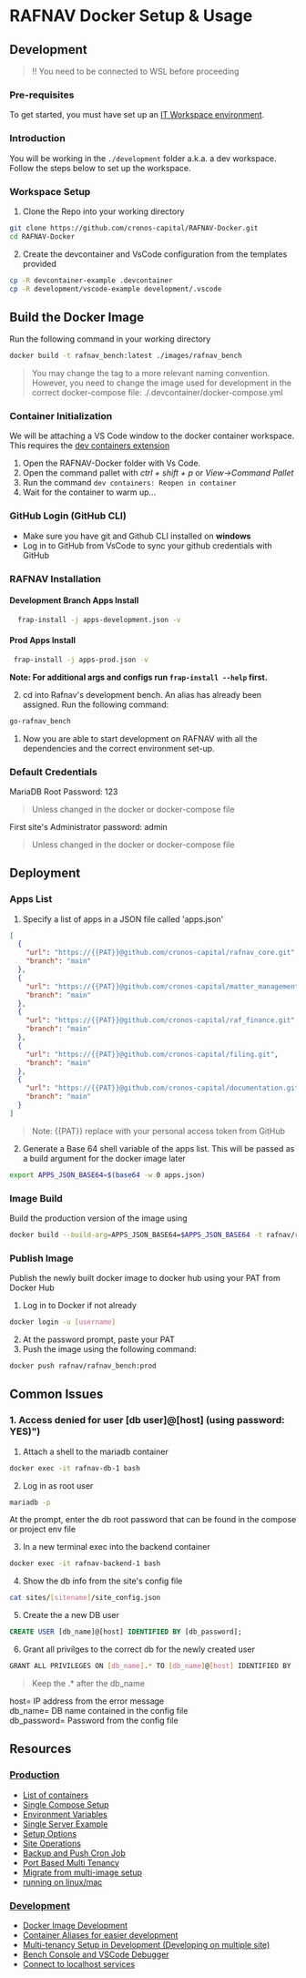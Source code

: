# RAFNAV Docker Setup & Usage

## Development

> !! You need to be connected to WSL before proceeding

### Pre-requisites

To get started, you must have set up an [IT Workspace environment](https://steed-finance.atlassian.net/wiki/x/CQCQBg).

### Introduction

You will be working in the ```./development``` folder a.k.a. a dev workspace. Follow the steps below to set up the workspace.

### Workspace Setup

1. Clone the Repo into your working directory

```sh
git clone https://github.com/cronos-capital/RAFNAV-Docker.git
cd RAFNAV-Docker
```

2. Create the devcontainer and VsCode configuration from the templates provided

```sh
cp -R devcontainer-example .devcontainer
cp -R development/vscode-example development/.vscode
```

## Build the Docker Image

Run the following command in your working directory

```sh
docker build -t rafnav_bench:latest ./images/rafnav_bench
```

> You may change the tag to a more relevant naming convention. However, you need to change the image used for development in the correct docker-compose file: ./.devcontainer/docker-compose.yml

### Container Initialization

We will be attaching a VS Code window to the docker container workspace. This requires the [dev containers extension](https://marketplace.visualstudio.com/items?itemName=ms-vscode-remote.remote-containers)

1. Open the RAFNAV-Docker folder with Vs Code.
2. Open the command pallet with *ctrl + shift + p*  or  *View->Command Pallet*
3. Run the command ```dev containers: Reopen in container```
4. Wait for the container to warm up...

### GitHub Login (GitHub CLI)

- Make sure you have git and Github CLI installed on **windows**
- Log in to GitHub from VsCode to sync your github credentials with GitHub

### RAFNAV Installation

#### Development Branch Apps Install

```sh
  frap-install -j apps-development.json -v
```

#### Prod Apps Install

 ```sh
  frap-install -j apps-prod.json -v
  ```

**Note: For additional args and configs run ```frap-install --help``` first.**

2. cd into Rafnav's development bench. An alias has already been assigned. Run the following command:

```sh
go-rafnav_bench
```

1. Now you are able to start development on RAFNAV with all the dependencies and the correct environment set-up.

### Default Credentials

MariaDB Root Password: 123
> Unless changed in the docker or docker-compose file

First site's Administrator password: admin

> Unless changed in the docker or docker-compose file

## Deployment

### Apps List

1. Specify a list of apps in a JSON file called 'apps.json'

```json
[
  {
    "url": "https://{{PAT}}@github.com/cronos-capital/rafnav_core.git",
    "branch": "main"
  },
  {
    "url": "https://{{PAT}}@github.com/cronos-capital/matter_management.git",
    "branch": "main"
  },
  {
    "url": "https://{{PAT}}@github.com/cronos-capital/raf_finance.git",
    "branch": "main"
  },
  {
    "url": "https://{{PAT}}@github.com/cronos-capital/filing.git",
    "branch": "main"
  },
  {
    "url": "https://{{PAT}}@github.com/cronos-capital/documentation.git",
    "branch": "main"
  }
]
```

>Note: {{PAT}} replace with your personal access token from GitHub

2. Generate a Base 64 shell variable of the apps list. This will be passed as a build argument for the docker image later

```sh
export APPS_JSON_BASE64=$(base64 -w 0 apps.json)
```

### Image Build

Build the production version of the image using

```sh
docker build --build-arg=APPS_JSON_BASE64=$APPS_JSON_BASE64 -t rafnav/rafnav_bench:prod --file=images/production/Containerfile .
```

### Publish Image

Publish the newly built docker image to docker hub using your PAT from Docker Hub

1. Log in to Docker if not already

```sh
docker login -u [username]
```

2. At the password prompt, paste your PAT
3. Push the image using the following command:

```sh
docker push rafnav/rafnav_bench:prod
```

## Common Issues

### 1. Access denied for user [db user]@[host] (using password: YES)")

1. Attach a shell to the mariadb container

```sh
docker exec -it rafnav-db-1 bash
```

2. Log in as root user

```sh
mariadb -p
```

At the prompt, enter the db root password that can be found in the compose or project env file

3. In a new terminal exec into the backend container

```sh
docker exec -it rafnav-backend-1 bash
```

4. Show the db info from the site's config file

```sh
cat sites/[sitename]/site_config.json
```

5. Create the a new DB user

```SQL
CREATE USER [db_name]@[host] IDENTIFIED BY [db_password];
```

6. Grant all privilges to the correct db for the newly created user

```sh
GRANT ALL PRIVILEGES ON [db_name].* TO [db_name]@[host] IDENTIFIED BY [db_password];
```

> Keep the .* after the db_name

host= IP address from the error message \
db_name= DB name contained in the config file \
db_password= Password from the config file


## Resources

### [Production](#production)

- [List of containers](docs/list-of-containers.md)
- [Single Compose Setup](docs/single-compose-setup.md)
- [Environment Variables](docs/environment-variables.md)
- [Single Server Example](docs/single-server-example.md)
- [Setup Options](docs/setup-options.md)
- [Site Operations](docs/site-operations.md)
- [Backup and Push Cron Job](docs/backup-and-push-cronjob.md)
- [Port Based Multi Tenancy](docs/port-based-multi-tenancy.md)
- [Migrate from multi-image setup](docs/migrate-from-multi-image-setup.md)
- [running on linux/mac](docs/setup_for_linux_mac.md)

### [Development](#development)

- [Docker Image Development](docs/Docker-Image-Development.md)
- [Container Aliases for easier development](docs/container-aliases.md)
- [Multi-tenancy Setup in Development (Developing on multiple site)](docs/multi-tenancy.md)
- [Bench Console and VSCode Debugger](docs/bench-console-and-vscode-debugger.md)
- [Connect to localhost services](docs/connect-to-localhost-services-from-containers-for-local-app-development.md)
